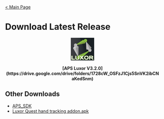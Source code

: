 [< Main Page](https://github.com/guiglass/LUXOR/blob/gh-pages/index.md)

# Download Latest Release

<p align="center">
  <a href="">
     <img width="15%" height="15%" src="/img/Luxor Logo Text.png">
  </a>
</p>
  
<p align="center">
  <b>[APS Luxor V3.2.0](https://drive.google.com/drive/folders/1728cW_OSFzJ1Cjs5SnVK2ibCNaKedSnm)</b>
</p>

## Other Downloads

- [APS_SDK](https://github.com/guiglass/LUXOR/blob/gh-pages/APS_SDK.unitypackage?raw=true)
- [Luxor Quest hand tracking addon.apk](http://www.mediafire.com/file/9b3fdc1n5i9v4n4/Luxor_Quest_finger_tracking.apk/file)

